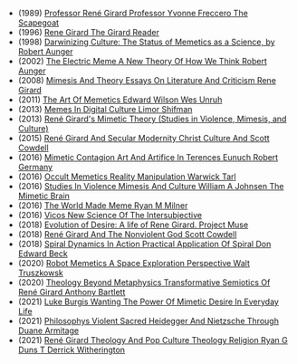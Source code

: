 - (1989) [Professor René Girard Professor Yvonne Freccero The Scapegoat ](books/The-Scapegoat_René-Girard-Professor-Yvonne-Freccero_1989.md)
- (1996) [Rene Girard The Girard Reader ](books/Rene-Girard_The-Girard-Reader-1996.md)
- (1998) [Darwinizing Culture: The Status of Memetics as a Science, by Robert Aunger ](books/Darwinizing-Culture_The-Status-of-Memetics-as-a-Science_Robert-Aunger_1998.md)
- (2002) [The Electric Meme A New Theory Of How We Think Robert Aunger ](books/The-Electric-Meme_A-New-Theory-of-How-We-Think_Robert-Aunger_2002.md)
- (2008) [Mimesis And Theory Essays On Literature And Criticism Rene Girard ](books/Mimesis-and-Theory_Essays-on-Literature-and-Criticism_Rene-Girard_2008.md)
- (2011) [The Art Of Memetics Edward Wilson Wes Unruh ](books/The-Art-of-Memetics_Edward-Wilson-Wes-Unruh_2011.md)
- (2013) [Memes In Digital Culture Limor Shifman](books/Memes-in-Digital-Culture_Limor-Shifman_2013.md)
- (2013) [René Girard's Mimetic Theory (Studies in Violence, Mimesis, and Culture) ](books/Studies-in-Violence-Mimesis-and-Culture-Borrud-Gabriel_Girard-René_2013.md)
- (2015) [René Girard And Secular Modernity Christ Culture And Scott Cowdell ](books/René-Girard-and-Secular-Modernity_Christ-Culture-and_Scott-Cowdell_2015.md)
- (2016) [Mimetic Contagion Art And Artifice In Terences Eunuch Robert Germany ](books/Mimetic-Contagion-Art-and-Artifice-in-Terences-Eunuch-Robert-Germany_2018.md)
- (2016) [Occult Memetics Reality Manipulation Warwick Tarl ](books/Occult-Memetics-Reality-Manipulation-Warwick-Tarl_2016.md)
- (2016) [Studies In Violence Mimesis And Culture William A Johnsen The Mimetic Brain](books/Studies-in-violence-mimesis-and-culture-William-A-Johnsen_The-mimetic-brain_2016.md)
- (2016) [The World Made Meme Ryan M Milner ](books/The-World-Made-Meme_Ryan-M_Milner_2016.md)
- (2016) [Vicos New Science Of The Intersubjective ](books/Vicos-New-Science-of-the-Intersubjective_2016.md)
- (2018) [Evolution of Desire: A life of Rene Girard. Project Muse ](books/Evolution-of-Desire-A-Life-of-Rene-Girard_Project-Muse_Girard-RenéHaven-Cynthia-L_2018.md)
- (2018) [René Girard And The Nonviolent God Scott Cowdell](books/René-Girard-and-the-Nonviolent-God-Scott-Cowdell_2018.md)
- (2018) [Spiral Dynamics In Action Practical Application Of Spiral Don Edward Beck](books/Spiral-Dynamics-in-Action_Practical-Application-of-Spiral_Don-Edward-Beck_2018.md)
- (2020) [Robot Memetics A Space Exploration Perspective Walt Truszkowsk](books/Robot-Memetics_A-Space-Exploration-Perspective_Walt-Truszkowsk_2020.md)
- (2020) [Theology Beyond Metaphysics Transformative Semiotics Of René Girard Anthony Bartlett ](books/Theology-Beyond-Metaphysics-Transformative-Semiotics-of-René-Girard-Anthony-Bartlett_2020.md)
- (2021) [Luke Burgis Wanting The Power Of Mimetic Desire In Everyday Life ](books/Wanting-The-Power-of-Mimetic-Desire-in-Everyday-Life_Luke-Burgis_2021.md)
- (2021) [Philosophys Violent Sacred Heidegger And Nietzsche Through Duane Armitage ](books/Philosophys-Violent-Sacred_Heidegger-and-Nietzsche-through_Duane-Armitage_2021.md)
- (2021) [René Girard Theology And Pop Culture Theology Religion Ryan G Duns T Derrick Witherington ](books/René-Girard-Theology-and-Pop-Culture-Theology-Religion_Ryan-G_Duns-T_Derrick-Witherington_2021.md)
